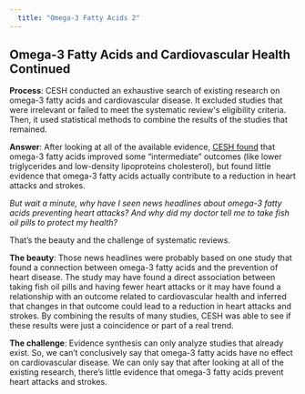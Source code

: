 ```yaml
---
  title: "Omega-3 Fatty Acids 2"
---
```



## Omega-3 Fatty Acids and Cardiovascular Health Continued

**Process**: CESH conducted an exhaustive search of existing research on omega-3 fatty acids and cardiovascular disease. It excluded studies that were irrelevant or failed to meet the systematic review's eligibility criteria. Then, it used statistical methods to combine the results of the studies that remained. 

**Answer**: After looking at all of the available evidence, [CESH found](https://www.effectivehealthcare.ahrq.gov/ehc/products/609/2262/fatty-acids-cardiovascular-disease-report-160913.pdf) that omega-3 fatty acids improved some “intermediate” outcomes (like lower triglycerides and low-density lipoproteins cholesterol), but found little evidence that omega-3 fatty acids actually contribute to a reduction in heart attacks and strokes.

<i>But wait a minute, why have I seen news headlines about omega-3 fatty acids preventing heart attacks? And why did my doctor tell me to take fish oil pills to protect my health?</i>

That’s the beauty and the challenge of systematic reviews. 

**The beauty**: Those news headlines were probably based on one study that found a connection between omega-3 fatty acids and the prevention of heart disease. The study may have found a direct association between taking fish oil pills and having fewer heart attacks or it may have found a relationship with an outcome related to cardiovascular health and inferred that changes in that outcome could lead to a reduction in heart attacks and strokes.  By combining the results of many studies, CESH was able to see if these results were just a coincidence or part of a real trend.  

**The challenge**: Evidence synthesis can only analyze studies that already exist. So, we can’t conclusively say that omega-3 fatty acids have no effect on cardiovascular disease. We can only say that after looking at all of the existing research, there’s little evidence that omega-3 fatty acids prevent heart attacks and strokes. 

